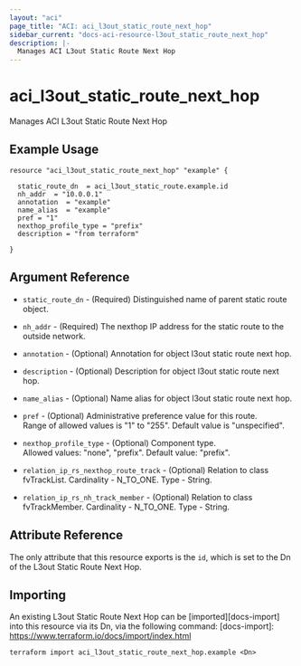 ```yaml
---
layout: "aci"
page_title: "ACI: aci_l3out_static_route_next_hop"
sidebar_current: "docs-aci-resource-l3out_static_route_next_hop"
description: |-
  Manages ACI L3out Static Route Next Hop
---
```


# aci_l3out_static_route_next_hop

Manages ACI L3out Static Route Next Hop

## Example Usage

```hcl
resource "aci_l3out_static_route_next_hop" "example" {

  static_route_dn  = aci_l3out_static_route.example.id
  nh_addr  = "10.0.0.1"
  annotation  = "example"
  name_alias  = "example"
  pref = "1"
  nexthop_profile_type = "prefix"
  description = "from terraform"

}
```

## Argument Reference

- `static_route_dn` - (Required) Distinguished name of parent static route object.
- `nh_addr` - (Required) The nexthop IP address for the static route to the outside network.
- `annotation` - (Optional) Annotation for object l3out static route next hop.
- `description` - (Optional) Description for object l3out static route next hop.
- `name_alias` - (Optional) Name alias for object l3out static route next hop.
- `pref` - (Optional) Administrative preference value for this route.  
  Range of allowed values is "1" to "255". Default value is "unspecified".
- `nexthop_profile_type` - (Optional) Component type.  
  Allowed values: "none", "prefix". Default value: "prefix".

- `relation_ip_rs_nexthop_route_track` - (Optional) Relation to class fvTrackList. Cardinality - N_TO_ONE. Type - String.
- `relation_ip_rs_nh_track_member` - (Optional) Relation to class fvTrackMember. Cardinality - N_TO_ONE. Type - String.

## Attribute Reference

The only attribute that this resource exports is the `id`, which is set to the
Dn of the L3out Static Route Next Hop.

## Importing

An existing L3out Static Route Next Hop can be [imported][docs-import] into this resource via its Dn, via the following command:
[docs-import]: https://www.terraform.io/docs/import/index.html

```
terraform import aci_l3out_static_route_next_hop.example <Dn>
```
